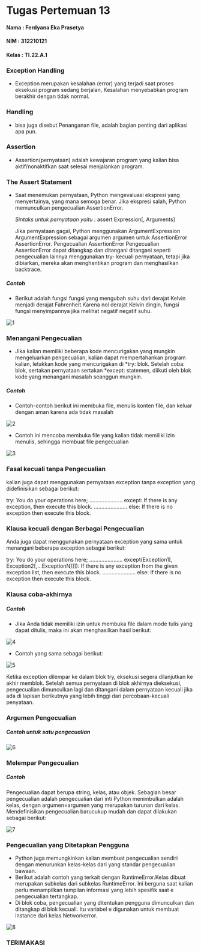 # Tugas Pertemuan 13

#### Nama  : Ferdyana Eka Prasetya
#### NIM   : 312210121
#### Kelas : TI.22.A.1

### Exception Handling
- Exception merupakan kesalahan (error) yang terjadi saat proses eksekusi program sedang berjalan,
  Kesalahan menyebabkan program berakhir dengan tidak normal.
### Handling
- bisa juga disebut Penanganan file, adalah bagian penting dari aplikasi apa pun.
### Assertion
- Assertion(pernyataan) adalah kewajaran program yang kalian bisa aktif/nonaktifkan saat selesai menjalankan program.
### The Assert Statement
- Saat menemukan pernyataan, Python mengevaluasi ekspresi yang menyertainya, yang mana semoga benar. Jika ekspresi salah, Python memunculkan pengecualian AssertionError.
   
   *Sintaks untuk pernyataan yaitu :*
   assert Expression[, Arguments]

   Jika pernyataan gagal, Python menggunakan ArgumentExpression ArgumentExpression sebagai argumen argumen untuk AssertionError AssertionError. Pengecualian       AssertionError Pengecualian AssertionError dapat ditangkap dan ditangani ditangani seperti pengecualian lainnya menggunakan try- kecuali pernyataan, tetapi jika dibiarkan, mereka akan menghentikan program dan menghasilkan backtrace.

##### Contoh

- Berikut adalah fungsi fungsi yang mengubah suhu dari derajat Kelvin menjadi derajat Fahrenheit.Karena nol derajat Kelvin dingin, fungsi fungsi menyimpannya jika melihat negatif negatif suhu.

![1](https://user-images.githubusercontent.com/115714443/208670023-f6a3c0ee-b02a-4d25-a264-4f135b1d346a.png)

### Menangani Pengecualian

- Jika kalian memiliki beberapa kode mencurigakan yang mungkin mengeluarkan pengecualian, kalian dapat mempertahankan program kalian, letakkan kode yang mencurigakan di *try: blok. Setelah coba: blok, sertakan pernyataan sertakan *except: statemen, diikuti oleh blok kode yang menangani masalah seanggun mungkin.

##### Contoh

- Contoh-contoh berikut ini membuka file, menulis konten file, dan keluar dengan aman karena ada tidak masalah

![2](https://user-images.githubusercontent.com/115714443/208671126-c244af12-ef97-4122-aaee-1c5f3567f475.png)

- Contoh ini mencoba membuka file yang kalian tidak memiliki izin menulis, sehingga membuat file pengecualian

![3](https://user-images.githubusercontent.com/115714443/208671963-2b1def64-de1e-47d2-b32f-a528733cf996.png)

### Fasal kecuali tanpa Pengecualian

kalian juga dapat menggunakan pernyataan exception tanpa exception yang didefinisikan sebagai berikut:

try: You do your operations here; ...................... except: If there is any exception, then execute this block. ...................... else: If there is no exception then execute this block.

### Klausa kecuali dengan Berbagai Pengecualian

Anda juga dapat menggunakan pernyataan exception yang sama untuk menangani beberapa exception sebagai berikut:

try: You do your operations here; ...................... except(Exception1[, Exception2[,...ExceptionN]]]): If there is any exception from the given exception list, then execute this block. ...................... else: If there is no exception then execute this block.

### Klausa coba-akhirnya

##### Contoh

- Jika Anda tidak memiliki izin untuk membuka file dalam mode tulis yang dapat ditulis, maka ini akan menghasilkan hasil berikut:

![4](https://user-images.githubusercontent.com/115714443/208673285-8a32a009-98c6-4d3d-af08-1bac931dd141.png)

- Contoh yang sama sebagai berikut:

![5](https://user-images.githubusercontent.com/115714443/208674311-96ab3487-35a0-465b-b106-5b7b71571600.png)

Ketika exception dilempar ke dalam blok try, eksekusi segera dilanjutkan ke akhir memblok. Setelah semua pernyataan di blok akhirnya dieksekusi, pengecualian dimunculkan lagi dan ditangani dalam pernyataan kecuali jika ada di lapisan berikutnya yang lebih tinggi dari percobaan-kecuali penyataan.

### Argumen Pengecualian

##### Contoh untuk satu pengecualian

![6](https://user-images.githubusercontent.com/115714443/208674540-737bd679-5a8f-442f-b24b-16afea54a8a1.png)

### Melempar Pengecualian
##### Contoh
Pengecualian dapat berupa string, kelas, atau objek. Sebagian besar pengecualian adalah pengecualian dari inti Python menimbulkan adalah kelas, dengan argumen=argumen yang merupakan turunan dari kelas. Mendefinisikan pengecualian barucukup mudah dan dapat dilakukan sebagai berikut:

![7](https://user-images.githubusercontent.com/115714443/208674733-30cf6a16-57fa-4cd1-8593-0dce85871c6f.png)

### Pengecualian yang Ditetapkan Pengguna

- Python juga memungkinkan kalian membuat pengecualian sendiri dengan menurunkan kelas-kelas dari yang standar pengecualian bawaan.
- Berikut adalah contoh yang terkait dengan RuntimeError.Kelas dibuat merupakan subkelas dari subkelas RuntimeError. Ini berguna saat kalian perlu menampilkan tampilan informasi yang lebih spesifik saat e pengecualian tertangkap.
- Di blok coba, pengecualian yang ditentukan pengguna dimunculkan dan ditangkap di blok kecuali. Itu variabel e digunakan untuk membuat instance dari kelas Networkerror.

![8](https://user-images.githubusercontent.com/115714443/208675196-a61d9151-e3b3-4b3b-ae98-d1654f45bbd9.png)
### TERIMAKASI ###

